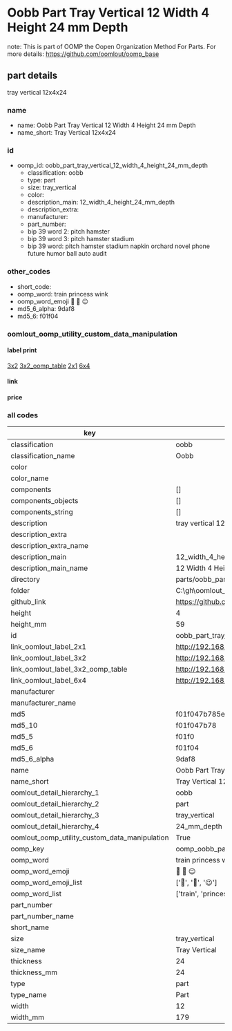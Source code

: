 # Oobb Part Tray Vertical 12 Width 4 Height 24 mm Depth  

note: This is part of OOMP the Oopen Organization Method For Parts. For more details: https://github.com/oomlout/oomp_base

##  part details
  



tray vertical 12x4x24



### name
* name: Oobb Part Tray Vertical 12 Width 4 Height 24 mm Depth
* name_short: Tray Vertical 12x4x24 
### id
* oomp_id: oobb_part_tray_vertical_12_width_4_height_24_mm_depth
  * classification: oobb
  * type: part
  * size: tray_vertical
  * color: 
  * description_main: 12_width_4_height_24_mm_depth
  * description_extra: 
  * manufacturer: 
  * part_number: 
  * bip 39 word 2: pitch hamster
  * bip 39 word 3: pitch hamster stadium
  * bip 39 word: pitch hamster stadium napkin orchard novel phone future humor ball auto audit

### other_codes
* short_code: 
* oomp_word: train princess wink
* oomp_word_emoji :train: :princess: :wink:
* md5_6_alpha: 9daf8
* md5_6: f01f04






### oomlout_oomp_utility_custom_data_manipulation
#### label print
[3x2](http://192.168.1.245:1112/?label=oomp%209daf8)
[3x2_oomp_table](http://192.168.1.108:1112/?label=oomp%209daf8)
[2x1](http://192.168.1.242:1112/?label=oomp%209daf8)
[6x4](http://192.168.1.55:1112/?label=oomp%209daf8)    

#### link

                              

#### price







### all codes 
| key | value |  
| --- | --- |  
| classification | oobb |  
| classification_name | Oobb |  
| color |  |  
| color_name |  |  
| components | [] |  
| components_objects | [] |  
| components_string | [] |  
| description | tray vertical 12x4x24 |  
| description_extra |  |  
| description_extra_name |  |  
| description_main | 12_width_4_height_24_mm_depth |  
| description_main_name | 12 Width 4 Height 24 mm Depth |  
| directory | parts/oobb_part_tray_vertical_12_width_4_height_24_mm_depth |  
| folder | C:\gh\oomlout_oobb_version_4_generated_parts\parts\oobb_part_tray_vertical_12_width_4_height_24_mm_depth |  
| github_link | https://github.com/oomlout/oomlout_oomp_part_src/tree/main/parts/oobb_part_tray_vertical_12_width_4_height_24_mm_depth |  
| height | 4 |  
| height_mm | 59 |  
| id | oobb_part_tray_vertical_12_width_4_height_24_mm_depth |  
| link_oomlout_label_2x1 | http://192.168.1.242:1112/?label=oomp%209daf8 |  
| link_oomlout_label_3x2 | http://192.168.1.245:1112/?label=oomp%209daf8 |  
| link_oomlout_label_3x2_oomp_table | http://192.168.1.108:1112/?label=oomp%209daf8 |  
| link_oomlout_label_6x4 | http://192.168.1.55:1112/?label=oomp%209daf8 |  
| manufacturer |  |  
| manufacturer_name |  |  
| md5 | f01f047b785e94725c4e092fa7da2d2c |  
| md5_10 | f01f047b78 |  
| md5_5 | f01f0 |  
| md5_6 | f01f04 |  
| md5_6_alpha | 9daf8 |  
| name | Oobb Part Tray Vertical 12 Width 4 Height 24 mm Depth |  
| name_short | Tray Vertical 12x4x24  |  
| oomlout_detail_hierarchy_1 | oobb |  
| oomlout_detail_hierarchy_2 | part |  
| oomlout_detail_hierarchy_3 | tray_vertical |  
| oomlout_detail_hierarchy_4 | 24_mm_depth |  
| oomlout_oomp_utility_custom_data_manipulation | True |  
| oomp_key | oomp_oobb_part_tray_vertical_12_width_4_height_24_mm_depth |  
| oomp_word | train princess wink |  
| oomp_word_emoji | :train: :princess: :wink: |  
| oomp_word_emoji_list | [':train:', ':princess:', ':wink:'] |  
| oomp_word_list | ['train', 'princess', 'wink'] |  
| part_number |  |  
| part_number_name |  |  
| short_name |  |  
| size | tray_vertical |  
| size_name | Tray Vertical |  
| thickness | 24 |  
| thickness_mm | 24 |  
| type | part |  
| type_name | Part |  
| width | 12 |  
| width_mm | 179 |  
